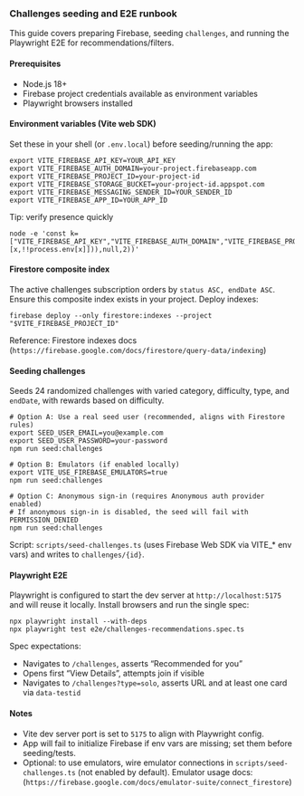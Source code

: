 ### Challenges seeding and E2E runbook

This guide covers preparing Firebase, seeding `challenges`, and running the Playwright E2E for recommendations/filters.

#### Prerequisites
- Node.js 18+
- Firebase project credentials available as environment variables
- Playwright browsers installed

#### Environment variables (Vite web SDK)
Set these in your shell (or `.env.local`) before seeding/running the app:

```
export VITE_FIREBASE_API_KEY=YOUR_API_KEY
export VITE_FIREBASE_AUTH_DOMAIN=your-project.firebaseapp.com
export VITE_FIREBASE_PROJECT_ID=your-project-id
export VITE_FIREBASE_STORAGE_BUCKET=your-project-id.appspot.com
export VITE_FIREBASE_MESSAGING_SENDER_ID=YOUR_SENDER_ID
export VITE_FIREBASE_APP_ID=YOUR_APP_ID
```

Tip: verify presence quickly

```
node -e 'const k=["VITE_FIREBASE_API_KEY","VITE_FIREBASE_AUTH_DOMAIN","VITE_FIREBASE_PROJECT_ID"];console.log(JSON.stringify(Object.fromEntries(k.map(x=>[x,!!process.env[x]])),null,2))'
```

#### Firestore composite index
The active challenges subscription orders by `status ASC, endDate ASC`. Ensure this composite index exists in your project. Deploy indexes:

```
firebase deploy --only firestore:indexes --project "$VITE_FIREBASE_PROJECT_ID"
```

Reference: Firestore indexes docs (`https://firebase.google.com/docs/firestore/query-data/indexing`)

#### Seeding challenges
Seeds 24 randomized challenges with varied category, difficulty, type, and `endDate`, with rewards based on difficulty.

```
# Option A: Use a real seed user (recommended, aligns with Firestore rules)
export SEED_USER_EMAIL=you@example.com
export SEED_USER_PASSWORD=your-password
npm run seed:challenges

# Option B: Emulators (if enabled locally)
export VITE_USE_FIREBASE_EMULATORS=true
npm run seed:challenges

# Option C: Anonymous sign-in (requires Anonymous auth provider enabled)
# If anonymous sign-in is disabled, the seed will fail with PERMISSION_DENIED
npm run seed:challenges
```

Script: `scripts/seed-challenges.ts` (uses Firebase Web SDK via VITE_* env vars) and writes to `challenges/{id}`.

#### Playwright E2E
Playwright is configured to start the dev server at `http://localhost:5175` and will reuse it locally. Install browsers and run the single spec:

```
npx playwright install --with-deps
npx playwright test e2e/challenges-recommendations.spec.ts
```

Spec expectations:
- Navigates to `/challenges`, asserts “Recommended for you”
- Opens first “View Details”, attempts join if visible
- Navigates to `/challenges?type=solo`, asserts URL and at least one card via `data-testid`

#### Notes
- Vite dev server port is set to `5175` to align with Playwright config.
- App will fail to initialize Firebase if env vars are missing; set them before seeding/tests.
- Optional: to use emulators, wire emulator connections in `scripts/seed-challenges.ts` (not enabled by default). Emulator usage docs: (`https://firebase.google.com/docs/emulator-suite/connect_firestore`)


